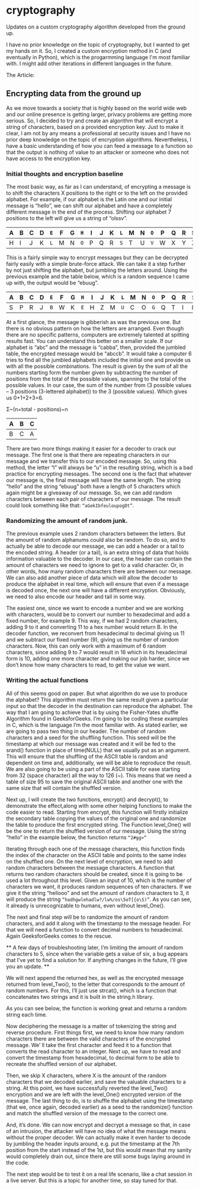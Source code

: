 # cryptography
Updates on a custom cryptography algorithm developed from the ground up.

I have no prior knowledge on the topic of cryptography, but I wanted to get my hands on it. 
So, I created a custom encryption method in C (and eventually in Python), which is the progarmming language 
I'm most familiar with. I might add other iterations in different languages in the future.

The Article:

## Encrypting data from the ground up

As we move towards a society that is highly based on the world wide web and our online presence is getting larger, privacy problems are getting more serious. So, I decided to try and create an algorithm that will encrypt a string of characters, based on a provided encryption key. Just to make it clear, I am not by any means a professional at security issues and I have no prior deep knowledge on the topic of encryption algorithms. Nevertheless, I have a basic understanding of how you can feed a message to a function so that the output is nothing of value to an attacker or someone who does not have access to the encryption key.

### Initial thoughts and encryption baseline

The most basic way, as far as I can understand, of encrypting a message is to shift the characters X positions to the right or to the left on the provided alphabet. For example, if our alphabet is the Latin one and our initial message is “hello”, we can shift our alphabet and have a completely different message in the end of the process. Shifting our alphabet 7 positions to the left will give us a string of “olssv”.

| A | B | C | D | `E` | F | G | `H` | I | J | K | `L` | M | N | `O` | P | Q | R | S | T | U | V | W | X | Y | Z |
| ----------- | ----------- | ----------- | ----------- | ----------- | ----------- | ----------- | ----------- | ----------- | ----------- | ----------- | ----------- | ----------- | ----------- | ----------- | ----------- | ----------- | ----------- | ----------- | ----------- | ----------- | ----------- | ----------- | ----------- | ----------- | ----------- |
| H | I | J | K | `L` | M | N | `O` | P | Q | R | `S` | T | U | `V` | W | X | Y | Z | A | B | C | D | E | F | G |

This is a fairly simple way to encrypt messages but they can be decrypted fairly easily with a simple brute-force attack. We can take it a step further by not just shifting the alphabet, but jumbling the letters around. Using the previous example and the table below, which is a random sequence I came up with, the output would be “ebuug”.

| A | B | C | D | `E` | F | G | `H` | I | J | K | `L` | M | N | `O` | P | Q | R | S | T | U | V | W | X | Y | Z |
| ----------- | ----------- | ----------- | ----------- | ----------- | ----------- | ----------- | ----------- | ----------- | ----------- | ----------- | ----------- | ----------- | ----------- | ----------- | ----------- | ----------- | ----------- | ----------- | ----------- | ----------- | ----------- | ----------- | ----------- | ----------- | ----------- |
| S | P | R | J | `B` | W | K | `E` | H | Z | M | `U` | C | O | `G` | Q | T | I | D | L | N | A | Y | F | V | D |

At a first glance, the message is gibberish as was the previous one. But there is no obvious pattern on how the letters are arranged. Even though there are no specific patterns, computers are extremely talented at spitting results fast. You can understand this better on a smaller scale. If our alphabet is “abc” and the message is “cabba”, then, provided the jumbled table, the encrypted message would be “abccb”. It would take a computer 6 tries to find all the jumbled alphabets included the initial one and provide us with all the possible combinations. The result is given by the sum of all the numbers starting form the number given by subtracting the number of positions from the total of the possible values, spanning to the total of the possible values. In our case, the sum of the number from (3 possible values – 3 positions (3-lettered alphabet)) to the 3 (possible values). Which gives us 0+1+2+3=6.

Σ~(n=total - positions)~n


| A | B | C |
| ----------- | ----------- | ----------- |
| B | C | A |

There are two more things making it easier for a decoder to crack our message. The first one is that there are repeating characters in our message and we transfer this to our encoded message. So, using this method, the letter “l” will always be “u” in the resulting string, which is a bad practice for encrypting messages. The second one is the fact that whatever our message is, the final message will have the same length. The string “hello” and the string “ebuug” both have a length of 5 characters which again might be a giveaway of our message. So, we can add random characters between each pair of characters of our message. The result could look something like that: `“aGekIbfeuloupogDt”`. 

### Randomizing the amount of random junk.

The previous example uses 2 random characters between the letters. But the amount of random alphanums could also be random. To do so, and to actually be able to decode our message, we can add a header or a tail to the encoded string. A header (or a tail), is an extra string of data that holds information valuable to the decoder. In our case, the header can contain the amount of characters we need to ignore to get to a valid character. Or, in other words, how many random characters there are between our message. We can also add another piece of data which will allow the decoder to produce the alphabet in real time, which will ensure that even if a message is decoded once, the next one will have a different encryption. Obviously, we need to also encode our header and tail in some way. 

The easiest one, since we want to encode a number and we are working with characters, would be to convert our number to hexadecimal and add a fixed number, for example 9. This way, if we had 2 random characters, adding 9 to it and converting 11 to a hex number would return B. In the decoder function, we reconvert from hexadecimal to decimal giving us 11 and we subtract our fixed number (9), giving us the number of random characters. Now, this can only work with a maximum of 6 random characters, since adding 9 to 7 would result in 16 which in its hexadecimal form is 10, adding one more character and making our job harder, since we don’t know how many characters to read, to get the value we want.

### Writing the actual functions 

All of this seems good on paper. But what algorithm do we use to produce the alphabet? This algorithm must return the same result given a particular input so that the decoder in the destination can reproduce the alphabet. The way that I am going to achieve that is by using the Fisher-Yates shuffle Algorithm found in GeeksforGeeks. I’m going to be coding these examples in C, which is the language I’m the most familiar with. As stated earlier, we are going to pass two thing in our header. The number of random characters and a seed for the shuffling function. This seed will be the timestamp at which our message was created and it will be fed to the srand() function in place of time(NULL) that we usually put as an argument. This will ensure that the shuffling of the ASCII table is random and dependent on time and, additionally, we will be able to reproduce the result. We are also going to be using a part of the ASCII table for ease starting from 32 (space character) all the way to 126 (~). This means that we need a table of size 95 to save the original ASCII table and another one with the same size that will contain the shuffled version. 

Next up, I will create the two functions, encrypt() and decrypt(), to demonstrate the effect,along with some other helping functions to make the code easier to read. Starting from encrypt, this function will firstly initialize the secondary table copying the values of the original one and randomize the table to produce the first encrypted string. The Function level_One() will be the one to return the shuffled version of our message. Using the string “hello” in the example below, the function returns `“2#gg>”`

Iterating through each one of the message characters, this function finds the index of the character on the ASCII table and points to the same index on the shuffled one. On the next level of encryption, we need to add random characters between the message characters. A function that returns two random characters should be created, since it is going to be used a lot throughout this level. Given an input of 10, which is the number of characters we want, it produces random sequences of ten characters. If we give it the string “hellooo” and set the amount of random characters to 3, it will produce the string `“hadhgwlehadlw?/lw%/os\5oT[{o\S)”`. As you can see, it already is unrecognizable to humans, even without level_One().

The next and final step will be to randomize the amount of random characters, and add it along with the timestamp to the message header. For that we will need a function to convert decimal numbers to hexadecimal. Again GeeksforGeeks comes to the rescue. 

** A few days of troubleshooting later, I’m limiting the amount of random characters to 5, since when the variable gets a value of six, a bug appears that I’ve yet to find a solution for. If anything changes in the future, I’ll give you an update. **

We will next append the returned hex, as well as the encrypted message returned from level_Two(), to the letter that corresponds to the amount of random numbers. For this, I’ll just use strcat(), which is a function that concatenates two strings and it is built in the string.h library.

As you can see below, the function is working great and returns a random string each time.

Now deciphering the message is a matter of tokenizing the string and reverse procedure. First things first, we need to know how many random characters there are between the valid characters of the encrypted message. We’ ll take the first character and feed it to a function that converts the read character to an integer. Next up, we have to read and convert the timestamp from hexadecimal, to decimal form to be able to recreate the shuffled version of our alphabet. 

Then, we skip X characters, where X is the amount of the random characters that we decoded earlier, and save the valuable characters to a string. At this point, we have successfully reverted the level_Two() encryption and we are left with the level_One() encrypted version of the message. The last thing to do, is to shuffle the alphabet using the timestamp (that we, once again, decoded earlier) as a seed to the randomize() function and match the shuffled version of the message to the correct one. 

And, it’s done. We can now encrypt and decrypt a message so that, in case of an intrusion, the attacker will have no idea of what the message means without the proper decoder. We can actually make it even harder to decode by jumbling the header inputs around, e.g. put the timestamp at the 7th position from the start instead of the 1st, but this would mean that my sanity would completely drain out, since there are still some bugs laying around in the code.

The next step would be to test it on a real life scenario, like a chat session in a live server. But this is a topic for another time, so stay tuned for that.
